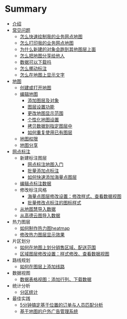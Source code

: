 # Summary

* [介绍](README.md)
* [常见问题](chang_jian_wen_ti.md)
   * [怎么快速绘制我的业务网点地图](draw-map.md)
   * [怎么打印我的业务网点地图](print-map.md)
   * [为什么新建的对象会跑到其他图层上面](cur-layer.md)
   * [怎么把地图分享给他人](shared-map.md)
   * [数据可以下载吗](download-data.md)
   * [怎么挪动标注](move-mark.md)
   * [怎么在地图上显示文字](display-label.md)
* [地图](map.md)
   * [创建或打开地图](new-map.md)
   * [编辑地图](edit-map.md)
       * [添加图层及对象](draw-a-map.md)
       * [图层设置功能](layer-settings.md)
       * [更改地图显示范围](change-map.md)
       * [个性化地图设置](personalized-map.md)
       * [拷贝数据到指定图层中](copy-data.md)
       * [如何重复使用已有图层](copy-layer.md)
   * [地图权限](map-permissions.md)
   * [地图分享](map-embed.md)
* [网点标注](add-marker.md)
   * 新建标注图层
       * [网点标注地图入门](map-entry.md)
       * [批量添加点标注](maker-batch.md)
       * [如何快速添加海量点图层](bigdata-layer.md)
   * [编辑点标注数据](mark-data.md)
   * 修改标注风格
       * [海量点图层修改设置：修改样式、查看数据视图](set-mass-layer.md)
       * [批量修改点标注的图标样式](batch-modify-maker.md)
   * [从地图慧导入数据](import-dituhui.md)
   * [从高德云图导入数据](import-amap.md)
* 热力图层
   * [如何制作热力图heatmap](create-heatmap.md)
   * [修改热力图层显示效果](heatmap-setting.md)
* 片区划分
   * [如何在地图上划分销售区域、配送范围](draw-region.md)
   * [区域图层修改设置：样式修改、查看数据视图](regionlayer-setting.md)
* 路线规划
   * [如何在图层上添加线路](add-line.md)
* 数据视图
   * [数据表格视图：添加行列、下载数据](data-tale-view.md)
* 统计分析
   * [分区统计](statistic-analysis.md)
* 最佳实践
   * [5分钟搞定基于位置的订单与人员匹配分析](geobi-heatmap.md)
   * [基于地图的户外广告管理系统](outdoors-ad.md)


